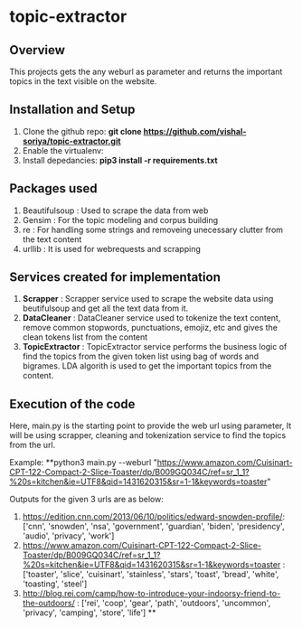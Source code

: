 # topic-extractor
## Overview
This projects gets the any weburl as parameter and returns the important topics in the text visible on the website.

## Installation and Setup
1. Clone the github repo: **git clone https://github.com/vishal-soriya/topic-extractor.git**
2. Enable the virtualenv:
3. Install depedancies: **pip3 install -r requirements.txt**

## Packages used
1. Beautifulsoup : Used to scrape the data from web
2. Gensim : For the topic modeling and corpus building
3. re : For handling some strings and removeing unecessary clutter from the text content
4. urllib : It is used for webrequests and scrapping

## Services created for implementation
1. **Scrapper** : Scrapper service used to scrape the website data using beutifulsoup and get all the text data from it.
2. **DataCleaner** : DataCleaner service used to tokenize the text content, remove common stopwords, punctuations, emojiz, etc and gives the clean tokens list from the content
3. **TopicExtractor** : TopicExtractor service performs the business logic of find the topics from the given token list using bag of words and bigrames. LDA algorith is used to get the important topics from the content.


## Execution of the code
Here, main.py is the starting point to provide the web url using parameter, It will be using scrapper, cleaning and tokenization service to find the topics from the url.

Example:
**python3 main.py --weburl "https://www.amazon.com/Cuisinart-CPT-122-Compact-2-Slice-Toaster/dp/B009GQ034C/ref=sr_1_1?%20s=kitchen&ie=UTF8&qid=1431620315&sr=1-1&keywords=toaster"

Outputs for the given 3 urls are as below:
1. https://edition.cnn.com/2013/06/10/politics/edward-snowden-profile/: 
['cnn', 'snowden', 'nsa', 'government', 'guardian', 'biden', 'presidency', 'audio', 'privacy', 'work']
2. https://www.amazon.com/Cuisinart-CPT-122-Compact-2-Slice-Toaster/dp/B009GQ034C/ref=sr_1_1?%20s=kitchen&ie=UTF8&qid=1431620315&sr=1-1&keywords=toaster :
['toaster', 'slice', 'cuisinart', 'stainless', 'stars', 'toast', 'bread', 'white', 'toasting', 'steel']
3. http://blog.rei.com/camp/how-to-introduce-your-indoorsy-friend-to-the-outdoors/ :
['rei', 'coop', 'gear', 'path', 'outdoors', 'uncommon', 'privacy', 'camping', 'store', 'life']
**
